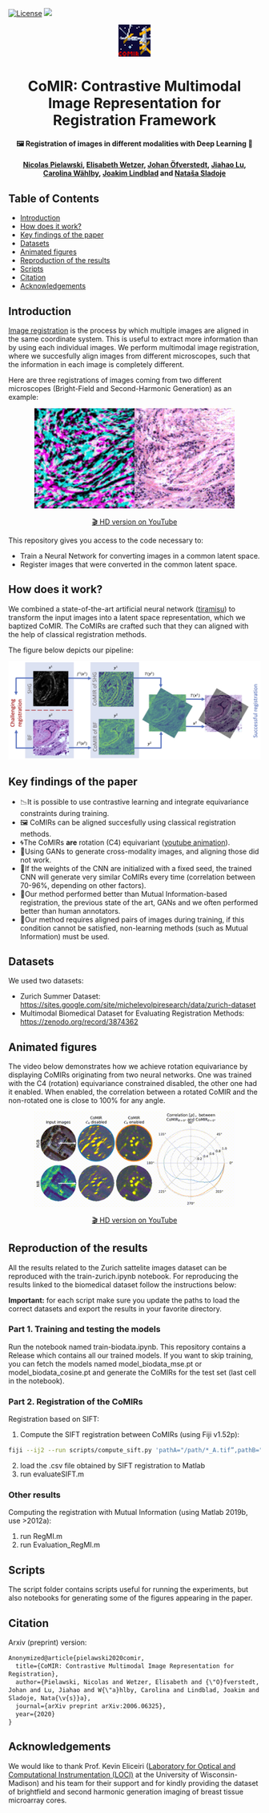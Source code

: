 [![License](https://img.shields.io/github/license/MIDA-group/CoMIR?style=flat-square)](https://opensource.org/licenses/MIT)
[![](https://img.shields.io/badge/python-3.6+-blue.svg?style=flat-square)](https://www.python.org/download/releases/3.6.0/) 

<p align="center">
  <img src="resources/comir_32.png" style="image-rendering: pixelated;" width="64" height="64" />
</p>
<h1 align="center">CoMIR: <b>Co</b>ntrastive <b>M</b>ultimodal <b>I</b>mage <b>R</b>epresentation for Registration Framework</h1>
<h4 align="center">🖼 Registration of images in different modalities with Deep Learning 🤖</h4>
<h4 align="center"><b><a href="mailto:nicolas.pielawski@it.uu.se">Nicolas Pielawski</a>, <a href="mailto:elisabeth.wetzer@it.uu.se">Elisabeth Wetzer</a></b>, <a href="mailto:johan.ofverstedt@it.uu.se">Johan Öfverstedt</a>, <a href="mailto:jiahao.lu@it.uu.se">Jiahao Lu</a>, <a href="mailto:carolina.wahlby@it.uu.se">Carolina Wählby</a>, <a href="mailto:joakim.lindblad@it.uu.se">Joakim Lindblad</a> and <a href="natasa.sladoje@it.uu.se">Nataša Sladoje</a></h4>

## Table of Contents

- [Introduction](#introduction)
- [How does it work?](#how-does-it-work)
- [Key findings of the paper](#key-findings-of-the-paper)
- [Datasets](#datasets)
- [Animated figures](#animated-figures)
- [Reproduction of the results](#reproduction-of-the-results)
- [Scripts](#scripts)
- [Citation](#citation)
- [Acknowledgements](#acknowledgements)

## Introduction

[Image registration](https://en.wikipedia.org/wiki/Image_registration) is the
process by which multiple images are aligned in the same coordinate system.
This is useful to extract more information than by using each individual
images. We perform multimodal image registration, where we succesfully align
images from different microscopes, such that the information in each image is completely different.

Here are three registrations of images coming from two different microscopes (Bright-Field and Second-Harmonic Generation) as an example:
<div align="center">
  <a href="https://youtu.be/zpcgnqcQgqM"><img src="resources/registration.gif" alt="Registration of three different images" width=400><p>🎬 HD version on YouTube</p></a>
</div>

This repository gives you access to the code necessary to:
* Train a Neural Network for converting images in a common latent space.
* Register images that were converted in the common latent space.

## How does it work?

We combined a state-of-the-art artificial neural network ([tiramisu](https://github.com/npielawski/pytorch_tiramisu/))
to transform the input images into a latent space representation, which we baptized
CoMIR. The CoMIRs are crafted such that they can aligned with the help of classical
registration methods.

The figure below depicts our pipeline:
<p align="center">
  <img src="resources/comir_pipeline.jpg"/>
</p>

## Key findings of the paper

* 📉It is possible to use contrastive learning and integrate equivariance constraints during training.
* 🖼 CoMIRs can be aligned succesfully using classical registration methods.
* 🌀The CoMIRs __are__ rotation (C4) equivariant ([youtube animation](https://youtu.be/iN5GlPWFZ_Q)).
* 🤖Using GANs to generate cross-modality images, and aligning those did not work.
* 🌱If the weights of the CNN are initialized with a fixed seed, the trained CNN will generate very similar CoMIRs every time (correlation between 70-96%, depending on other factors).
* 🦾Our method performed better than Mutual Information-based registration, the previous state of the art, GANs and we often performed better than human annotators.
* 👭Our method requires aligned pairs of images during training, if this condition cannot be satisfied, non-learning methods (such as Mutual Information) must be used.

## Datasets

We used two datasets:
* Zurich Summer Dataset: https://sites.google.com/site/michelevolpiresearch/data/zurich-dataset
* Multimodal Biomedical Dataset for Evaluating Registration Methods: https://zenodo.org/record/3874362

## Animated figures

The video below demonstrates how we achieve rotation equivariance by displaying
CoMIRs originating from two neural networks. One was trained with the C4
(rotation) equivariance constrained disabled, the other one had it enabled.
When enabled, the correlation between a rotated CoMIR and the non-rotated one is close
to 100% for any angle.

<div align="center">
  <a href="https://youtu.be/iN5GlPWFZ_Q"><img src="resources/rotation_equivariance.gif" alt="Rotation equivariance animation" width=400><p>🎬 HD version on YouTube</p></a>
</div>

## Reproduction of the results

All the results related to the Zurich sattelite images dataset can be reproduced
with the train-zurich.ipynb notebook. For reproducing the results linked to the
biomedical dataset follow the instructions below:

**Important:** for each script make sure you update the paths to load the correct
datasets and export the results in your favorite directory.

### Part 1. Training and testing the models
Run the notebook named train-biodata.ipynb. This repository contains a Release
which contains all our trained models. If you want to skip training, you can
fetch the models named model_biodata_mse.pt or model_biodata_cosine.pt and generate
the CoMIRs for the test set (last cell in the notebook).

### Part 2. Registration of the CoMIRs

Registration based on SIFT:
1. Compute the SIFT registration between CoMIRs (using Fiji v1.52p):
```bash
fiji --ij2 --run scripts/compute_sift.py 'pathA="/path/*_A.tif”,pathB="/path/*_B.tif”,result=“SIFTResults.csv"'
```
2. load the .csv file obtained by SIFT registration to Matlab
3. run evaluateSIFT.m

### Other results

Computing the registration with Mutual Information (using Matlab 2019b, use >2012a):
1. run RegMI.m
2. run Evaluation_RegMI.m

## Scripts
The script folder contains scripts useful for running the experiments, but also
notebooks for generating some of the figures appearing in the paper.

## Citation
Arxiv (preprint) version:
```
Anonymized@article{pielawski2020comir,
  title={CoMIR: Contrastive Multimodal Image Representation for Registration},
  author={Pielawski, Nicolas and Wetzer, Elisabeth and {\"O}fverstedt, Johan and Lu, Jiahao and W{\"a}hlby, Carolina and Lindblad, Joakim and Sladoje, Nata{\v{s}}a},
  journal={arXiv preprint arXiv:2006.06325},
  year={2020}
}
```

## Acknowledgements
We would like to thank Prof. Kevin Eliceiri ([Laboratory for Optical and Computational Instrumentation (LOCI)](https://eliceirilab.org/) at the University of Wisconsin-Madison) and his team for their support and for kindly providing the dataset of brightfield and second harmonic generation imaging of breast tissue microarray cores.
